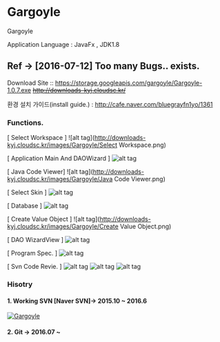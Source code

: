 # Gargoyle
Gargoyle


Application Language : JavaFx , JDK1.8



## Ref -> [2016-07-12] Too many Bugs.. exists.


Download Site ::  https://storage.googleapis.com/gargoyle/Gargoyle-1.0.7.exe
   ~~http://downloads-kyj.cloudsc.kr/~~
              

환경 설치 가이드(install guide.) :  http://cafe.naver.com/bluegrayfn1yo/1361



### Functions.

[ Select Workspace ]
![alt tag](http://downloads-kyj.cloudsc.kr/images/Gargoyle/Select Workspace.png)

[ Application Main And DAOWizard ]
![alt tag](http://downloads-kyj.cloudsc.kr/images/Gargoyle/MainBoard.png)

[ Java Code Viewer]
![alt tag](http://downloads-kyj.cloudsc.kr/images/Gargoyle/Java Code Viewer.png)


[ Select Skin ]
![alt tag](http://downloads-kyj.cloudsc.kr/images/Gargoyle/Skins.png)

[ Database ]
![alt tag](http://downloads-kyj.cloudsc.kr/images/Gargoyle/database.png)

[ Create Value Object ]
![alt tag](http://downloads-kyj.cloudsc.kr/images/Gargoyle/Create Value Object.png)


[ DAO WizardView ] 
![alt tag](http://downloads-kyj.cloudsc.kr/images/Gargoyle/DAOWizard.png)


[ Program Spec.  ] 
![alt tag](http://downloads-kyj.cloudsc.kr/images/Gargoyle/ProgramSpec.png)

[ Svn Code Revie.  ] 
![alt tag](http://downloads-kyj.cloudsc.kr/images/Gargoyle/SvnCommitInfoChart.png)
![alt tag](http://downloads-kyj.cloudsc.kr/images/Gargoyle/SvnCommitInfoChart2.png)
![alt tag](http://downloads-kyj.cloudsc.kr/images/Gargoyle/SvnCodeReview.png)



### Hisotry

#### 1. Working SVN [Naver SVN]-> 2015.10 ~ 2016.6

[![Gargoyle](http://downloads-kyj.cloudsc.kr/images/Gargoyle/Gargoyle_Gource.png)](https://youtu.be/iaYnZt66nSU " Watch")


#### 2. Git -> 2016.07 ~
